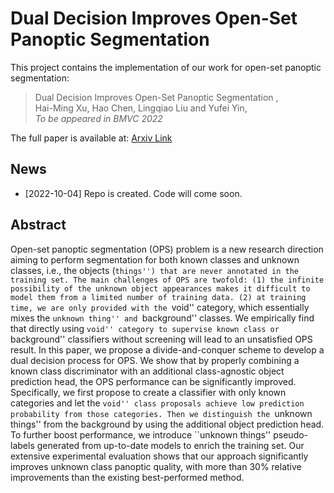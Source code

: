 # Dual Decision Improves Open-Set Panoptic Segmentation            

This project contains the implementation of our work for open-set panoptic segmentation:
    
> Dual Decision Improves Open-Set Panoptic Segmentation ,   
> Hai-Ming Xu, Hao Chen, Lingqiao Liu and Yufei Yin,   
> *To be appeared in BMVC 2022*
    
The full paper is available at: [Arxiv Link](https://arxiv.org/abs/2207.02504)

## News
* [2022-10-04] Repo is created. Code will come soon.

## Abstract

Open-set panoptic segmentation (OPS) problem is a new research direction aiming to perform segmentation for both known classes and unknown classes, i.e., the objects (``things'') that are never annotated in the training set. The main challenges of OPS are twofold: (1) the infinite possibility of the unknown object appearances makes it difficult to model them from a limited number of training data. (2) at training time, we are only provided with the ``void'' category, which essentially mixes the ``unknown thing'' and ``background'' classes. We empirically find that directly using ``void'' category to supervise known class or ``background'' classifiers without screening will lead to an unsatisfied OPS result. In this paper, we propose a divide-and-conquer scheme to develop a dual decision process for OPS. We show that by properly combining a known class discriminator with an additional class-agnostic object prediction head, the OPS performance can be significantly improved. Specifically, we first propose to create a classifier with only known categories and let the ``void'' class proposals achieve low prediction probability from those categories. Then we distinguish the ``unknown things'' from the background by using the additional object prediction head. To further boost performance, we introduce ``unknown things''  pseudo-labels generated from up-to-date models to enrich the training set. Our extensive experimental evaluation shows that our approach significantly improves unknown class panoptic quality, with more than 30\% relative improvements than the existing best-performed method.
